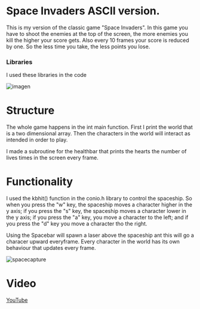 # Space Invaders ASCII version.
This is my version of the classic game "Space Invaders". In this game you have to shoot the enemies at the top of the screen, the more enemies you kill the higher your score gets. Also every 10 frames your score is reduced by one. So the less time you take, the less points you lose.

### Libraries
I used these libraries in the code

![imagen](https://user-images.githubusercontent.com/88511121/142474286-9ff79070-d9d7-4541-b7a6-598b8e9b495e.png)

# Structure
The whole game happens in the int main function.
First I print the world that is a two dimensional array.
Then the characters in the world will interact as intended in order to play.

I made a subroutine for the healthbar that prints the hearts the number of lives times in the screen every frame.

# Functionality
I used the kbhit() function in the conio.h library to control the spaceship. So when you press the "w" key, the spaceship moves a character higher in the y axis; if you press the "s" key, the spaceship moves a character lower in the y axis; if you press the "a" key, you move a character to the left; and if you press the "d" key you move a character tho the right.

Using the Spacebar will spawn a laser above the spaceship ant this will go a characer upward everyframe.
Every character in the world has its own behaviour that updates every frame.

![spacecapture](https://user-images.githubusercontent.com/88511121/142474498-5222bbd8-fef5-4ca6-9c28-d8b1247e8216.PNG)

# Video
[YouTube](https://www.youtube.com/watch?v=i-9VAsmZbwU)
